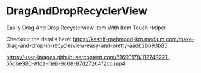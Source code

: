 


# DragAndDropRecyclerView

Easily Drag And Drop Recyclerview Item With Item Touch Helper

Checkout the details here: https://kashif-mehmood-km.medium.com/make-drag-and-drop-in-recyclerview-easy-and-pretty-aadb2b693b85


https://user-images.githubusercontent.com/61690178/112749221-55cbe380-8fda-11eb-9c68-87d27264f2cc.mp4
